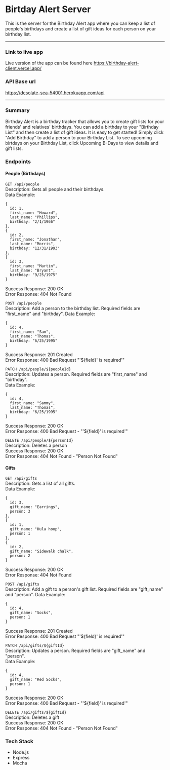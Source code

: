 # Birtday Alert Server
This is the server for the Birthday Alert app where you can keep a list of people's birthdays and create a list of gift ideas for each person on your birthday list.

-----
### Link to live app
Live version of the app can be found here <a href = "https://birthday-alert-client.vercel.app/">https://birthday-alert-client.vercel.app/</a>

### API Base url
<a href = "https://desolate-sea-54001.herokuapp.com/api">https://desolate-sea-54001.herokuapp.com/api</a>

-----
### Summary
Birthday Alert is a birthday tracker that allows you to create gift lists for your friends' and relatives' birthdays. You can add a birthday to your "Birthday List" and then create a list of gift ideas. It is easy to get started! Simply click "Add Birthday" to add a person to your Birthday List. To see upcoming birtdays on your Birthday List, click Upcoming B-Days to view details and gift lists.

### Endpoints

#### People (Birthdays)
`GET /api/people`  
Description: Gets all people and their birthdays.    
Data Example:  
```
{
  id: 1,
  first_name: "Howard",
  last_name: "Phillips",
  birthday: "2/1/1966"
},
{
  id: 2,
  first_name: "Jonathan",
  last_name: "Morris",
  birthday: "12/31/1993"
},
{
  id: 3,
  first_name: "Martin",
  last_name: "Bryant",
  birthday: "9/25/1975"
}
```
Success Response: 200 OK  
Error Response: 404 Not Found  


`POST /api/people`  
Description:   Add a person to the birthday list. Required fields are "first_name" and "birthday". 
Data Example:  
```
{
  id: 4,
  first_name: "Sam",
  last_name: "Thomas",
  birthday: "6/25/1995"
}
```
Success Response: 201 Created  
Error Response: 400 Bad Request "'${field}' is required'"


`PATCH /api/people/${peopleId}`  
Description: Updates a person. Required fields are "first_name" and "birthday".        
Data Example:  
```
{
  id: 4,
  first_name: "Sammy",
  last_name: "Thomas",
  birthday: "6/25/1995"
}
```
Success Response: 200 OK  
Error Response: 400 Bad Request - "'${field}' is required'"   


`DELETE /api/people/${personId}`  
Description: Deletes a person     
Success Response: 200 OK  
Error Response: 404 Not Found - "Person Not Found"


#### Gifts
`GET /api/gifts`  
Description:  Gets a list of all gifts.   
Data Example:  
```
{
  id: 3,
  gift_name: "Earrings",
  person: 3
},
{
  id: 1,
  gift_name: "Hula hoop",
  person: 1
},
{
  id: 2,
  gift_name: "Sidewalk chalk",
  person: 2
}
```
Success Response: 200 OK  
Error Response: 404 Not Found

`POST /api/gifts`  
Description:   Add a gift to a person's gift list. Required fields are "gift_name" and "person".
Data Example:  
```
{
  id: 4,
  gift_name: "Socks",
  person: 1
}
```
Success Response: 201 Created  
Error Response: 400 Bad Request "'${field}' is required'"


`PATCH /api/gifts/${giftId}`  
Description: Updates a person. Required fields are "gift_name" and "person".        
Data Example:  
```
{
  id: 4,
  gift_name: "Red Socks",
  person: 1
}
```
Success Response: 200 OK  
Error Response: 400 Bad Request - "'${field}' is required'"   


`DELETE /api/gifts/${giftId}`  
Description: Deletes a gift       
Success Response: 200 OK  
Error Response: 404 Not Found - "Person Not Found"  


### Tech Stack
- Node.js
- Express
- Mocha

